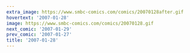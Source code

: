 ```yaml
---
extra_image: https://www.smbc-comics.com/comics/20070128after.gif
hovertext: '2007-01-28'
image: https://www.smbc-comics.com/comics/20070128.gif
next_comic: '2007-01-29'
prev_comic: '2007-01-27'
title: '2007-01-28'
---
```


